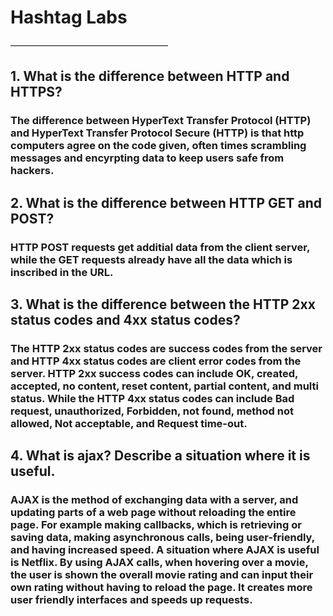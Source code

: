 # Hashtag Labs 
––––––––––––––––––––––––––––––––––––

## 1. What is the difference between HTTP and HTTPS? 
### The difference between HyperText Transfer Protocol (HTTP) and HyperText Transfer Protocol Secure (HTTP) is that http computers agree on the code given, often times scrambling messages and encyrpting data to keep users safe from hackers.

## 2. What is the difference between HTTP GET and POST?
### HTTP POST requests get additial data from the client server, while the GET requests already have all the data which is inscribed in the URL.

## 3. What is the difference between the HTTP 2xx status codes and 4xx status codes?
### The HTTP 2xx status codes are success codes from the server and HTTP 4xx status codes are client error codes from the server. HTTP 2xx success codes can include OK, created, accepted, no content, reset content, partial content, and multi status. While the HTTP 4xx status codes can include Bad request, unauthorized, Forbidden, not found, method not allowed, Not acceptable, and Request time-out.

## 4. What is ajax? Describe a situation where it is useful.
### AJAX is the method of exchanging data with a server, and updating parts of a web page without reloading the entire page. For example making callbacks, which is retrieving or saving data, making asynchronous calls, being user-friendly, and having increased speed. A situation where AJAX is useful is Netflix. By using AJAX calls, when hovering over a movie, the user is shown the overall movie rating and can input their own rating without having to reload the page. It creates more user friendly interfaces and speeds up requests. 

